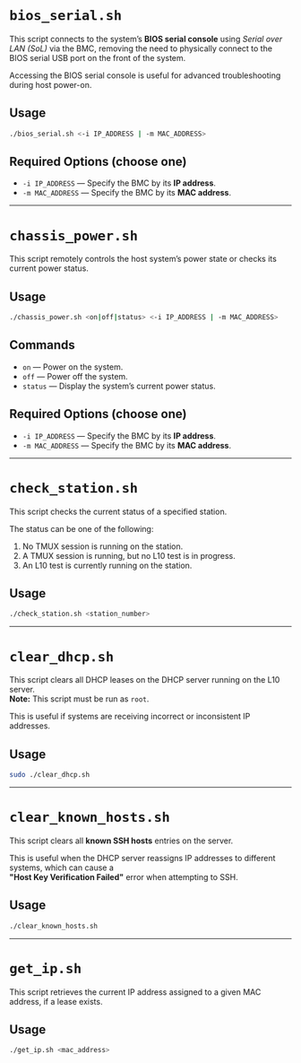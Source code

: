 
# `bios_serial.sh`

This script connects to the system’s **BIOS serial console** using *Serial over LAN (SoL)* via the BMC, removing the need to physically connect to the BIOS serial USB port on the front of the system.  

Accessing the BIOS serial console is useful for advanced troubleshooting during host power-on.

## Usage

```bash
./bios_serial.sh <-i IP_ADDRESS | -m MAC_ADDRESS>
```

## Required Options (choose one)

- `-i IP_ADDRESS` — Specify the BMC by its **IP address**.
- `-m MAC_ADDRESS` — Specify the BMC by its **MAC address**.

---

# `chassis_power.sh`

This script remotely controls the host system’s power state or checks its current power status.

## Usage

```bash
./chassis_power.sh <on|off|status> <-i IP_ADDRESS | -m MAC_ADDRESS>
```

## Commands
- `on` — Power on the system.
- `off` — Power off the system.
- `status` — Display the system’s current power status.
  
## Required Options (choose one)

- `-i IP_ADDRESS` — Specify the BMC by its **IP address**.
- `-m MAC_ADDRESS` — Specify the BMC by its **MAC address**.

---

# `check_station.sh`

This script checks the current status of a specified station.

The status can be one of the following:
1. No TMUX session is running on the station.
2. A TMUX session is running, but no L10 test is in progress.
3. An L10 test is currently running on the station.

## Usage

```bash
./check_station.sh <station_number>
```

---

# `clear_dhcp.sh`

This script clears all DHCP leases on the DHCP server running on the L10 server.  
**Note:** This script must be run as `root`.

This is useful if systems are receiving incorrect or inconsistent IP addresses.

## Usage

```bash
sudo ./clear_dhcp.sh
```

---

# `clear_known_hosts.sh`

This script clears all **known SSH hosts** entries on the server.

This is useful when the DHCP server reassigns IP addresses to different systems, which can cause a  
**"Host Key Verification Failed"** error when attempting to SSH.

## Usage

```bash
./clear_known_hosts.sh
```

---

# `get_ip.sh`

This script retrieves the current IP address assigned to a given MAC address, if a lease exists.

## Usage

```bash
./get_ip.sh <mac_address>
```


